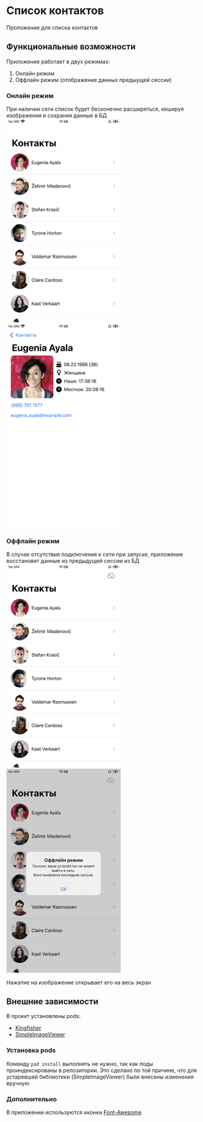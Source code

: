 # Список контактов
Проложение для списка контактов

## Функциональные возможности
Приложение работает в двух режимах:
  1. Онлайн режим
  2. Оффлайн режим (отображение данных предыущей сессии)

### Онлайн режим
При наличии сети список будет бесконечно расширяться, кешируя изображения и сохраняя данные в БД
<br>
<img src="docs/images/contact_list.PNG" width="300"/> 
<img src="docs/images/detail_screen.PNG" width="300"/>
<br/>

### Оффлайн режим
В случае отсутствия подключения к сети при запуске, приложение восстановит данные из предыдущей сессии из БД
<br>
<img src="docs/images/contact_list_offline.PNG" width="300"/> 
<img src="docs/images/offline_alert.PNG" width="300"/>
<br/>

Нажатие на изображение открывает его на весь экран

## Внешние зависимости
В проект установлены pods:
- [Kingfisher](https://github.com/onevcat/Kingfisher)
- [SimpleImageViewer](https://github.com/LcTwisk/SimpleImageViewer)

### Установка pods
Команду `pod install` выполнять не нужно, так как поды проиндексированы в репозитории.
Это сделано по той причине, что для устаревшей библиотеки (SimpleImageViewer) были внесены изменения вручную

### Дополнительно
В приложении используются иконки [Font-Awesome](https://github.com/FortAwesome/Font-Awesome)